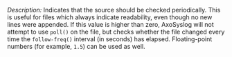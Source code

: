 ---
---
<!-- DISCLAIMER: This file is based on the syslog-ng Open Source Edition documentation https://github.com/balabit/syslog-ng-ose-guides/commit/2f4a52ee61d1ea9ad27cb4f3168b95408fddfdf2 and is used under the terms of The syslog-ng Open Source Edition Documentation License. The file has been modified by Axoflow. -->
*Description:* Indicates that the source should be checked periodically. This is useful for files which always indicate readability, even though no new lines were appended. If this value is higher than zero, AxoSyslog will not attempt to use `poll()` on the file, but checks whether the file changed every time the `follow-freq()` interval (in seconds) has elapsed. Floating-point numbers (for example, `1.5`) can be used as well.
